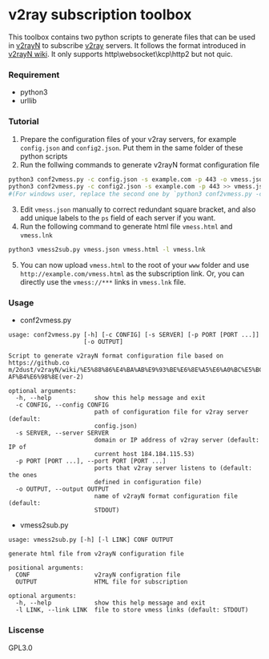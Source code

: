 # v2ray subscription toolbox

This toolbox contains two python scripts to generate files that can be used in [v2rayN](https://github.com/2dust/v2rayN) to subscribe [v2ray](https://github.com/v2ray) servers. It follows the format introduced in [v2rayN wiki](https://github.com/2dust/v2rayN/wiki/%E5%88%86%E4%BA%AB%E9%93%BE%E6%8E%A5%E6%A0%BC%E5%BC%8F%E8%AF%B4%E6%98%8E(ver-2)). It only supports http\websocket\kcp\http2 but not quic.

### Requirement
- python3
- urllib

### Tutorial
1. Prepare the configuration files of your v2ray servers, for example `config.json` and `config2.json`. Put them in the same folder of these python scripts
2. Run the follwing commands to generate v2rayN format configuration file
```bash
python3 conf2vmess.py -c config.json -s example.com -p 443 -o vmess.json
python3 conf2vmess.py -c config2.json -s example.com -p 443 >> vmess.json
#(For windows user, replace the second one by `python3 conf2vmess.py -c config2.json -s example.com -p 443 | out-file -Append -FilePath vmess.json -encoding UTF8`)
```
3. Edit `vmess.json` manually to correct redundant square bracket, and also add unique labels to the `ps` field of each server if you want.
4. Run the following command to generate html file `vmess.html` and `vmess.lnk`
```bash
python3 vmess2sub.py vmess.json vmess.html -l vmess.lnk
```
5. You can now upload `vmess.html` to the root of your `www` folder and use `http://example.com/vmess.html` as the subscription link. Or, you can directly use the `vmess://***` links in `vmess.lnk` file.


### Usage
- conf2vmess.py
```
usage: conf2vmess.py [-h] [-c CONFIG] [-s SERVER] [-p PORT [PORT ...]]
                     [-o OUTPUT]

Script to generate v2rayN format configuration file based on https://github.co
m/2dust/v2rayN/wiki/%E5%88%86%E4%BA%AB%E9%93%BE%E6%8E%A5%E6%A0%BC%E5%BC%8F%E8%
AF%B4%E6%98%8E(ver-2)

optional arguments:
  -h, --help            show this help message and exit
  -c CONFIG, --config CONFIG
                        path of configuration file for v2ray server (default:
                        config.json)
  -s SERVER, --server SERVER
                        domain or IP address of v2ray server (default: IP of
                        current host 184.184.115.53)
  -p PORT [PORT ...], --port PORT [PORT ...]
                        ports that v2ray server listens to (default: the ones
                        defined in configuration file)
  -o OUTPUT, --output OUTPUT
                        name of v2rayN format configuration file (default:
                        STDOUT)
```
- vmess2sub.py
```
usage: vmess2sub.py [-h] [-l LINK] CONF OUTPUT

generate html file from v2rayN configuration file

positional arguments:
  CONF                  v2rayN configration file
  OUTPUT                HTML file for subscription

optional arguments:
  -h, --help            show this help message and exit
  -l LINK, --link LINK  file to store vmess links (default: STDOUT)
```

### Liscense
GPL3.0